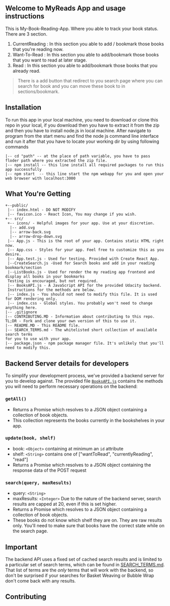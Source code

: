 ## Welcome to MyReads App and usage instructions 

This is My-Book-Reading-App. Where you able to track your book status. There are 3 section. 
1. CurrentReading :  In this section you able to add / bookmark those books that you're reading now.
2. Want-To-Read : In this section you able to add/bookmark those books that you want to read at later stage. 
3. Read : In this section you able to add/bookmark those books that you already read. 
> There is a add button that redirect to you search page where you can search for book and you can move these book to 
in sections/bookmark.

## Installation

To run this app in your local machine, you need to download or clone this repo in your local, if you download then you have to extract it from the zip and then you have to install node.js in local machine. After navigate to program from the start menu and find the node js command line interface and run it after that you have to locate your working dir by using following commands
```
|-- cd "path" -- at the place of path variable, you have to pass floder path where you extracted the zip file.
|-- npm install -- this line install all required packages to run this app successfully
|-- npm start  -- this line start the npm webapp for you and open your web browser with localhost:3000
```

## What You're Getting
```
+--public/    
 |-- index.html - DO NOT MODIFY
 |-- favicon.ico - React Icon, You may change if you wish.
+-- src/
 +-- icons/ - Helpful images for your app. Use at your discretion.
  |-- add.svg
  |-- arrow-back.svg
  |-- arrow-drop-down.svg
 |-- App.js - This is the root of your app. Contains static HTML right now.
 |-- App.css - Styles for your app. Feel free to customize this as you desire.
 |-- App.test.js - Used for testing. Provided with Create React App. 
 |--CreateSearch.js -Used for Search books and add in your reading bookmark/section
 |--ListBooks.js - Used for render the my reading app frontend and display all books in your bookmarks
 Testing is encouraged, but not required.
 |-- BooksAPI.js - A JavaScript API for the provided Udacity backend. 
 Instructions for the methods are below.
 |-- index.js - You should not need to modify this file. It is used for DOM rendering only.
 |-- index.css - Global styles. You probably won't need to change anything here.
|-- .gitignore 
|-- CONTRIBUTING.MD - Information about contributing to this repo. 
TL;DR - Fork and clone your own version of this to use it.
|-- README.MD - This README file.
|-- SEARCH_TERMS.md - The whitelisted short collection of available search terms 
for you to use with your app.
|-- package.json - npm package manager file. It's unlikely that you'll need to modify this.
```
 

## Backend Server details for developers

To simplify your development process, we've provided a backend server for you to develop against. The provided file [`BooksAPI.js`](src/BooksAPI.js) contains the methods you will need to perform necessary operations on the backend:

### `getAll()`
* Returns a Promise which resolves to a JSON object containing a collection of book objects.
* This collection represents the books currently in the bookshelves in your app.

### `update(book, shelf)`
* book: `<Object>` containing at minimum an `id` attribute
* shelf: `<String>` contains one of ["wantToRead", "currentlyReading", "read"]  
* Returns a Promise which resolves to a JSON object containing the response data of the POST request

### `search(query, maxResults)`
* query: `<String>`
* maxResults: `<Integer>` Due to the nature of the backend server, search results are capped at 20, even if this is set higher.
* Returns a Promise which resolves to a JSON object containing a collection of book objects.
* These books do not know which shelf they are on. They are raw results only. You'll need to make sure that books have the correct state while on the search page.

## Important
The backend API uses a fixed set of cached search results and is limited to a particular set of search terms, which can be found in [SEARCH_TERMS.md](SEARCH_TERMS.md). That list of terms are the _only_ terms that will work with the backend, so don't be surprised if your searches for Basket Weaving or Bubble Wrap don't come back with any results. 

 

 
## Contributing

 
